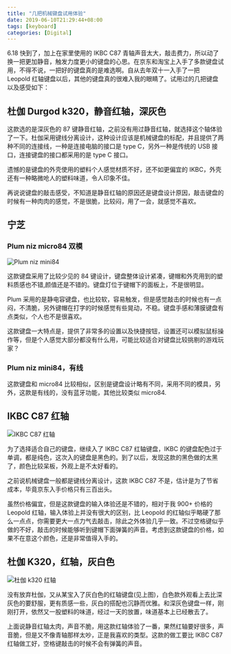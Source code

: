 ```yaml
---
title: "几把机械键盘试用体验"
date: 2019-06-10T21:29:44+08:00
tags: [keyboard]
categories: [Digital]
---
```


6.18 快到了，加上在家里使用的 IKBC C87 青轴声音太大，敲击费力，所以动了换一把更加静音，触发力度更小的键盘的心思。在京东和淘宝上入手了多款键盘试用，不得不说，一把好的键盘真的是难选啊。自从去年双十一入手了一把 Leopold 红轴键盘以后，其他的键盘真的很难入我的眼睛了。试用过的几把键盘以及感受如下：

<!--more-->

## 杜伽 Durgod k320，静音红轴，深灰色

这款选的是深灰色的 87 键静音红轴，之前没有用过静音红轴，就选择这个轴体验了一下。杜伽采用键线分离设计，这种设计应该是机械键盘的标配，并且提供了两种不同的连接线，一种是连接电脑的接口是 type C，另外一种是传统的 USB 接口，连接键盘的接口都采用的是 type C 接口。

遗憾的是键盘的外壳使用的塑料个人感觉材质不好，还不如更偏宜的 IKBC，外壳还有一种略微呛人的塑料味道，令人印象不佳。

再说说键盘的敲击感受，不知道是静音红轴的原因还是键盘设计原因，敲击键盘的时候有一种肉肉的感觉，不是很脆，比较闷，用了一会，就感觉不喜欢。


## 宁芝

### Plum niz micro84 双模

![Plum niz mini84](https://blog-resource-1257868508.file.myqcloud.com/20190610214441.png)

这款键盘采用了比较少见的 84 键设计，键盘整体设计紧凑，键帽和外壳用到的塑料质感也不错,颜值还是不错的。键盘灯位于键帽下的面板上，不是很明显。

Plum 采用的是静电容键盘，也比较软，容易触发，但是感觉敲击的时候也有一点闷，不清脆，另外键帽在打字的时候感觉有些晃动，不稳。键盘手感和薄膜键盘有点类似，个人也不是很喜欢。

这款键盘一大特点是，提供了非常多的设置以及快捷按钮，设置还可以模拟鼠标操作等，但是个人感觉大部分都没有什么用，可能比较适合对键盘比较挑剔的游戏玩家？

### Plum niz mini84，有线

这款键盘和 micro84 比较相似，区别是键盘设计略有不同，采用不同的模具，另外，这款是有线的，没有蓝牙功能，其他比较类似 micro84.

## IKBC C87 红轴

![IKBC C87 红轴](https://blog-resource-1257868508.file.myqcloud.com/20190611224539.png)

为了选择适合自己的键盘，继续入了 IKBC C87 红轴键盘，IKBC 的键盘配色过于单调，都是纯色，这次入的键盘是黑色的。到了以后，发现这款的黑色做的太黑了，颜色比较呆板，外观上是不太好看的。

之前说机械键盘一般都是键线分离设计，这款 IKBC C87 不是，估计是为了节省成本，毕竟京东入手价格只有三百出头。

虽然价格偏宜，但是这款键盘的输入体验还是不错的，相对于我 900+ 价格的 Leopold 红轴，输入体验上并没有很大的区别，比 Leopold 的红轴似乎略硬了那么一点点，你需要更大一点力气去敲击，除此之外体验几乎一致。不过空格键似乎做的不好，敲击的时候能够听到键帽下面弹簧的声音。考虑到这款键盘的价格，如果不在意这个颜色，还是非常值得入手的。

## 杜伽 K320，红轴，灰白色 ##

![杜伽 k320 红轴](https://blog-resource-1257868508.file.myqcloud.com/20190615002741.png)

没有放弃杜伽，又从某宝入了灰白色的红轴键盘(见上图)，白色款外观看上去比深灰色的要舒服，更有质感一些，灰白的搭配也沉静而优雅。和深灰色键盘一样，刚刚打开，依然又一股塑料的味道，经过一天的放置，味道基本上已经散去了。

上面说静音红轴太肉，声音不脆，用这款红轴体验了一番，果然红轴要好很多，声音脆，但是又不像青轴那样太吵，正是我喜欢的类型。这款的做工要比 IKBC C87 红轴做工好，空格键敲击的时候不会有弹簧的声音。
